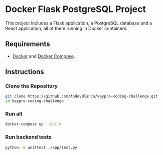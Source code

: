 # Docker Flask PostgreSQL Project

This project includes a Flask application, a PostgreSQL database and a React application, all of them running in Docker containers.

## Requirements

- [Docker](https://www.docker.com/get-started) and [Docker Compose](https://docs.docker.com/compose/install/).

## Instructions

### Clone the Repository

```sh
git clone https://github.com/AndevBlanco/keypro-coding-challenge.git
cd keypro-coding-challenge
```

### Run all
```sh
docker-compose up --build
```

### Run backend tests
```sh
python -m unittest ./app/test.py
```

